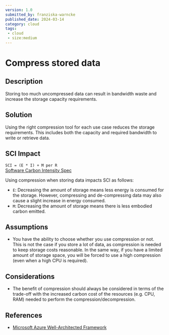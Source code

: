 ```yaml
---
version: 1.0
submitted_by: franziska-warncke
published_date: 2024-03-14
category: cloud
tags: 
 - cloud
 - size:medium
---
```


# Compress stored data

## Description

Storing too much uncompressed data can result in bandwidth waste and increase the storage capacity requirements.

## Solution

Using the right compression tool for each use case reduces the storage requirements. This includes both the capacity and required bandwidth to write or retrieve data. 

## SCI Impact

`SCI = (E * I) + M per R`  
[Software Carbon Intensity Spec](https://grnsft.org/sci)

Using compression when storing data impacts SCI as follows:

- `E`: Decreasing the amount of storage means less energy is consumed for the storage. However, compressing and de-compressing data may also cause a slight increase in energy consumed.
- `M`: Decreasing the amount of storage means there is less embodied carbon emitted.

## Assumptions
- You have the ability to choose whether you use compression or not. This is not the case if you store a lot of data, as compression is needed to keep storage costs reasonable. In the same way, if you have a limited amount of storage space, you will be forced to use a high compression (even when a high CPU is required).
  
## Considerations
- The benefit of compression should always be considered in terms of the trade-off with the increased carbon cost of the resources (e.g. CPU, RAM) needed to perform the compression/decompression.

## References
- [Microsoft Azure Well-Architected Framework](https://learn.microsoft.com/en-us/azure/well-architected/sustainability/sustainability-storage#enable-storage-compression)
